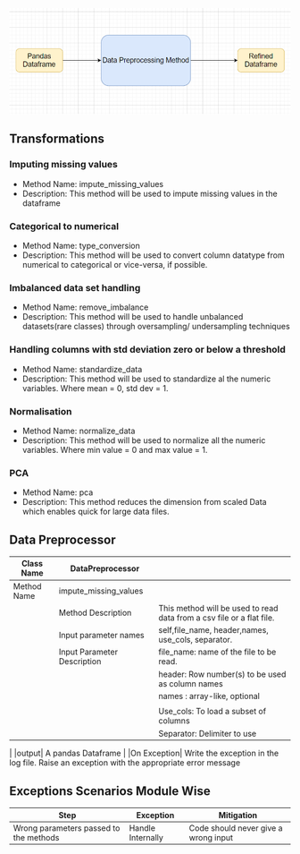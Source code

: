 

![Technical Design](../img/TSD-4.png)

## Transformations
### Imputing missing values

* Method Name: impute_missing_values
* Description: This method will be used to impute missing values in the dataframe


### Categorical to numerical
* Method Name: type_conversion
* Description: This method will be used to convert column datatype from numerical to categorical or vice-versa, if possible.



### Imbalanced data set handling
* Method Name: remove_imbalance
* Description: This method will be used to handle unbalanced datasets(rare classes) through oversampling/ undersampling techniques


### Handling columns with std deviation zero or below a threshold
* Method Name: standardize_data
* Description: This method will be used to standardize al the numeric variables. Where mean = 0, std dev = 1.


### Normalisation
* Method Name: normalize_data
* Description: This method will be used to normalize all the numeric variables. Where min value = 0 and max value = 1.
        
### PCA
* Method Name: pca
* Description: This method reduces the dimension from scaled Data which enables quick for large data files.


## Data Preprocessor

Class Name |DataPreprocessor| |
----|-------|--------|    
|Method Name    |impute_missing_values ||
| |Method Description  |This method will be used to read data from a csv file or a flat file. 
| |Input parameter  names| self,file_name, header,names, use_cols, separator.
| |Input Parameter Description	|file_name: name of the file to be read. 
| | |header: Row number(s) to be used as column names
| | |names : array-like, optional
    | | |List of column names to use. If file contains no header row, then you should explicitly pass ``header=None``.
| | |Use_cols:  To load a subset of columns
| | |Separator: Delimiter to use

| |output| A pandas Dataframe
| |On Exception|   Write the exception in the log file. Raise an exception with the appropriate error message

## Exceptions Scenarios Module Wise

Step|  Exception| Mitigation|
---|---|----|
Wrong parameters passed to the methods |   Handle Internally  |Code should never give a wrong input


